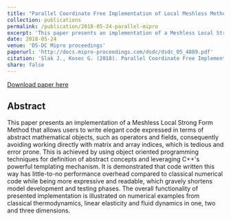 ```yaml
---
title: "Parallel Coordinate Free Implementation of Local Meshless Method"
collection: publications
permalink: /publication/2018-05-24-parallel-mipro
excerpt: 'This paper presents an implementation of a Meshless Local Strong Form Method that allows users to write elegant code expressed in terms of abstract mathematical objects.'
date: 2018-05-24
venue: 'DS-DC Mipro proceedings'
paperurl: 'http://docs.mipro-proceedings.com/dsdc/dsdc_05_4889.pdf'
citation: 'Slak J., Kosec G. (2018). Parallel Coordinate Free Implementation of Local Meshless Method, DS-DC Mipro proceedings, Croatia, Opatija, 24. May 2018.'
share: false
---
```


[Download paper here]({{site.baseurl}}/files/CP_2018_SlakKosec_Mipro.pdf)

## Abstract

This paper presents an implementation of a Meshless Local Strong Form Method that allows
users to write elegant code expressed in terms of abstract mathematical objects, such as
operators and fields, consequently avoiding working directly with matrix and array indices,
which is tedious and error prone. This is achieved by using object oriented programming
techniques for definition of abstract concepts and leveraging C++'s powerful templating
mechanism. It is demonstrated that code written this way has little-to-no performance
overhead compared to classical numerical code while being more expressive and readable,
which gravely shortens model development and testing phases. The overall functionality of
presented implementation is illustrated on numerical examples from classical
thermodynamics, linear elasticity and fluid dynamics in one, two and three dimensions.
